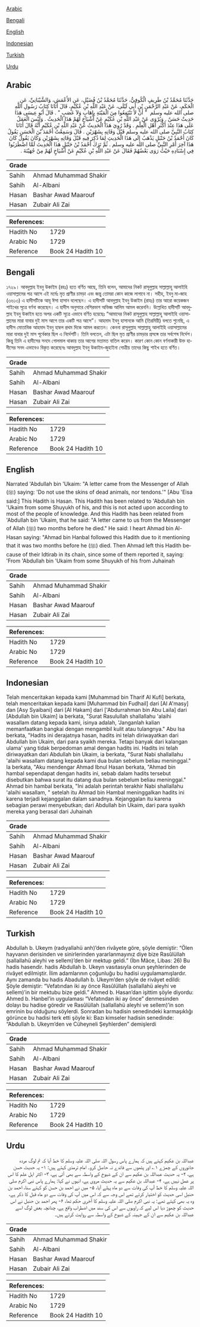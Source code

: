 [Arabic](#arabic)

[Bengali](#bengali)

[English](#english)

[Indonesian](#indonesian)

[Turkish](#turkish)

[Urdu](#urdu)

## Arabic


<div dir="rtl" lang="ar" style={{fontSize:'larger',backgroundColor:'#f8f9fa',padding:20}}>
حَدَّثَنَا مُحَمَّدُ بْنُ طَرِيفٍ الْكُوفِيُّ، حَدَّثَنَا مُحَمَّدُ بْنُ فُضَيْلٍ، عَنِ الأَعْمَشِ، وَالشَّيْبَانِيِّ، عَنِ الْحَكَمِ، عَنْ عَبْدِ الرَّحْمَنِ بْنِ أَبِي لَيْلَى، عَنْ عَبْدِ اللَّهِ بْنِ عُكَيْمٍ، قَالَ أَتَانَا كِتَابُ رَسُولِ اللَّهِ صلى الله عليه وسلم ‏ "‏ أَنْ لاَ تَنْتَفِعُوا مِنَ الْمَيْتَةِ بِإِهَابٍ وَلاَ عَصَبٍ ‏"‏ ‏.‏ قَالَ أَبُو عِيسَى هَذَا حَدِيثٌ حَسَنٌ ‏.‏ وَيُرْوَى عَنْ عَبْدِ اللَّهِ بْنِ عُكَيْمٍ عَنْ أَشْيَاخٍ لَهُمْ هَذَا الْحَدِيثُ ‏.‏ وَلَيْسَ الْعَمَلُ عَلَى هَذَا عِنْدَ أَكْثَرِ أَهْلِ الْعِلْمِ ‏.‏ وَقَدْ رُوِيَ هَذَا الْحَدِيثُ عَنْ عَبْدِ اللَّهِ بْنِ عُكَيْمٍ أَنَّهُ قَالَ أَتَانَا كِتَابُ النَّبِيِّ صلى الله عليه وسلم قَبْلَ وَفَاتِهِ بِشَهْرَيْنِ ‏.‏ قَالَ وَسَمِعْتُ أَحْمَدَ بْنَ الْحَسَنِ يَقُولُ كَانَ أَحْمَدُ بْنُ حَنْبَلٍ يَذْهَبُ إِلَى هَذَا الْحَدِيثِ لِمَا ذُكِرَ فِيهِ قَبْلَ وَفَاتِهِ بِشَهْرَيْنِ وَكَانَ يَقُولُ كَانَ هَذَا آخِرَ أَمْرِ النَّبِيِّ صلى الله عليه وسلم ‏.‏ ثُمَّ تَرَكَ أَحْمَدُ بْنُ حَنْبَلٍ هَذَا الْحَدِيثَ لَمَّا اضْطَرَبُوا فِي إِسْنَادِهِ حَيْثُ رَوَى بَعْضُهُمْ فَقَالَ عَنْ عَبْدِ اللَّهِ بْنِ عُكَيْمٍ عَنْ أَشْيَاخٍ لَهُمْ مِنْ جُهَيْنَةَ ‏.‏
</div>
<div style={{backgroundColor:'#f8f9fa',padding:20, marginBottom: 10}}><table> <thead> <tr> <th>Grade</th> <th></th> </tr> </thead> <tbody> <tr><td>Sahih</td><td>Ahmad Muhammad Shakir</td></tr><tr><td>Sahih</td><td>Al-Albani</td></tr><tr><td>Hasan</td><td>Bashar Awad Maarouf</td></tr><tr><td>Hasan</td><td>Zubair Ali Zai</td></tr></tbody></table><table> <thead> <tr> <th>References:</th> <th></th> </tr> </thead> <tbody><tr><td>Hadith No</td><td>1729</td></tr><tr><td>Arabic No</td><td>1729</td></tr><tr><td>Reference</td><td>Book 24 Hadith 10</td></tr></tbody></table></div>

## Bengali


<div dir="ltr" lang="bn" style={{fontSize:'larger',backgroundColor:'#f8f9fa',padding:20}}>
১৭২৯। আবদুল্লাহ ইবনু উকাইম (রহঃ) হতে বর্ণিত আছে, তিনি বলেন, আমাদের নিকট রাসূলুল্লাহ সাল্লাল্লাহু আলাইহি ওয়াসাল্লামের পত্র আসে এই মর্মেঃ মৃত প্রাণীর চামড়া এবং জন্তু তোমরা কোন কাজে লাগাবে না। সহীহ, ইবনু মা-জাহ (৩৬১৩) এ হাদীসটিকে আবূ ঈসা হাসান বলেছেন। এ হাদীসটি আবদুল্লাহ ইবনু উকাইম (রাহঃ) তার আরো কয়েকজন শাইখের সূত্রে বর্ণনা করেছেন। এ হাদীস অনুসারে বেশিরভাগ অভিজ্ঞ আলিম আমল করেননি। উল্লেখিত হাদীসটি আবদুল্লাহ ইবনু উকাইম হতে অপর একটি সূত্রে এভাবে বর্ণিত হয়েছেঃ “আমাদের নিকট রাসূলুল্লাহ সাল্লাল্লাহু আলাইহি ওয়াসাল্লামের মারা যাবার দুই মাস আগে তার একটি পত্র আসে”। আহমাদ ইবনু হাসানকে আমি (তিরমিয়ী) বলতে শুনেছি, এ হাদীস মোতাবিক আহমাদ ইবনু হাম্বল প্রথম দিকে আমল করতেন। কেননা রাসূলুল্লাহ সাল্লাল্লাহু আলাইহি ওয়াসাল্লামের মারা যাবার দুই মাস পূর্বেকার ছিল এ নির্দেশটি। তিনি বলতেন, এটা ছিল মৃত প্রাণীর চামড়ার প্রসঙ্গে তার সর্বশেষ নির্দেশ। কিন্তু তিনি এ হাদীসের সনদে গোলমাল থাকায় তার আগের মতামত বাতিল করেন। কারণ কোন কোন বর্ণনাকারী উক্ত হাদীসের সনদ এভাবেও বিকৃত করেছেনঃ আবদুল্লাহ ইবনু উকাইম-জুহাইনা গোত্রীয় তাদের কিছু শাইখ হতে বর্ণিত।
</div>
<div style={{backgroundColor:'#f8f9fa',padding:20, marginBottom: 10}}><table> <thead> <tr> <th>Grade</th> <th></th> </tr> </thead> <tbody> <tr><td>Sahih</td><td>Ahmad Muhammad Shakir</td></tr><tr><td>Sahih</td><td>Al-Albani</td></tr><tr><td>Hasan</td><td>Bashar Awad Maarouf</td></tr><tr><td>Hasan</td><td>Zubair Ali Zai</td></tr></tbody></table><table> <thead> <tr> <th>References:</th> <th></th> </tr> </thead> <tbody><tr><td>Hadith No</td><td>1729</td></tr><tr><td>Arabic No</td><td>1729</td></tr><tr><td>Reference</td><td>Book 24 Hadith 10</td></tr></tbody></table></div>

## English


<div dir="ltr" lang="en" style={{fontSize:'larger',backgroundColor:'#f8f9fa',padding:20}}>
Narrated 'Abdullah bin 'Ukaim: "A letter came from the Messenger of Allah (ﷺ) saying: 'Do not use the skins of dead animals, nor tendons.'" [Abu 'Eisa said:] This Hadith is Hasan. This Hadith has been related to 'Abdullah bin 'Ukaim from some Shuyukh of his, and this is not acted upon according to most of the people of knowledge. And this Hadith has been related from 'Abdullah bin 'Ukaim, that he said: "A letter came to us from the Messenger of Allah (ﷺ) two months before he died." He said: I heart Ahmad bin Al-Hasan saying: "Ahmad bin Hanbal followed this Hadith due to it mentioning that it was two months before he (ﷺ) died. Then Ahmad left this Hadith because of their Idtirab in its chain, since some of them reported it, saying: 'From 'Abdullah bin 'Ukaim from some Shuyukh of his from Juhainah
</div>
<div style={{backgroundColor:'#f8f9fa',padding:20, marginBottom: 10}}><table> <thead> <tr> <th>Grade</th> <th></th> </tr> </thead> <tbody> <tr><td>Sahih</td><td>Ahmad Muhammad Shakir</td></tr><tr><td>Sahih</td><td>Al-Albani</td></tr><tr><td>Hasan</td><td>Bashar Awad Maarouf</td></tr><tr><td>Hasan</td><td>Zubair Ali Zai</td></tr></tbody></table><table> <thead> <tr> <th>References:</th> <th></th> </tr> </thead> <tbody><tr><td>Hadith No</td><td>1729</td></tr><tr><td>Arabic No</td><td>1729</td></tr><tr><td>Reference</td><td>Book 24 Hadith 10</td></tr></tbody></table></div>

## Indonesian


<div dir="ltr" lang="id" style={{fontSize:'larger',backgroundColor:'#f8f9fa',padding:20}}>
Telah menceritakan kepada kami [Muhammad bin Tharif Al Kufi] berkata, telah menceritakan kepada kami [Muhammad bin Fudhail] dari [Al A'masy] dan [Asy Syaibani] dari [Al Hakam] dari ['Abdurrahman bin Abu Laila] dari [Abdullah bin Ukaim] ia berkata, "Surat Rasulullah shallallahu 'alaihi wasallam datang kepada kami, isinya adalah, 'Janganlah kalian memanfaatkan bangkai dengan mengambil kulit atau tulangnya." Abu Isa berkata, "Hadits ini derajatnya hasan, hadits ini telah diriwayatkan dari Abdullah bin Ukaim, dari para syaikh mereka. Tetapi banyak dari kalangan ulama' yang tidak berpedoman amal dengan hadits ini. Hadits ini telah diriwayatkan dari Abdullah bin Ukaim, ia berkata, "Surat Nabi shallallahu 'alaihi wasallam datang kepada kami dua bulan sebelum beliau meninggal." Ia berkata, "Aku mendengar Ahmad Ibnul Hasan berkata, "Ahmad bin hambal sependapat dengan hadits ini, sebab dalam hadits tersebut disebutkan bahwa surat itu datang dua bulan sebelum beliau meninggal." Ahmad bin hambal berkata, "Ini adalah perintah terakhir Nabi shallallahu 'alaihi wasallam, " setelah itu Ahmad bin Hambal meninggalkan hadits ini karena terjadi kejanggalan dalam sanadnya. Kejanggalan itu karena sebagian perawi menyebutkan; dari Abdullah bin Ukaim, dari para syaikh mereka yang berasal dari Juhainah
</div>
<div style={{backgroundColor:'#f8f9fa',padding:20, marginBottom: 10}}><table> <thead> <tr> <th>Grade</th> <th></th> </tr> </thead> <tbody> <tr><td>Sahih</td><td>Ahmad Muhammad Shakir</td></tr><tr><td>Sahih</td><td>Al-Albani</td></tr><tr><td>Hasan</td><td>Bashar Awad Maarouf</td></tr><tr><td>Hasan</td><td>Zubair Ali Zai</td></tr></tbody></table><table> <thead> <tr> <th>References:</th> <th></th> </tr> </thead> <tbody><tr><td>Hadith No</td><td>1729</td></tr><tr><td>Arabic No</td><td>1729</td></tr><tr><td>Reference</td><td>Book 24 Hadith 10</td></tr></tbody></table></div>

## Turkish


<div dir="ltr" lang="tr" style={{fontSize:'larger',backgroundColor:'#f8f9fa',padding:20}}>
Abdullah b. Ukeym (radıyallahü anh)’den rivâyete göre, şöyle demiştir: “Ölen hayvanın derisinden ve sinirlerinden yararlanmayınız diye bize Rasûlüllah (sallallahü aleyhi ve sellem)’den bir mektup geldi.” (İbn Mâce, Libas: 26) Bu hadis hasendir. hadis Abdullah b. Ukeyn vasıtasıyla onun şeyhlerinden de rivâyet edilmiştir. İlim adamlarının çoğunluğu bu hadisi uygulamamışlardır. Aynı zamanda bu hadis Abadullah b. Ukeym’den şöyle de rivâyet edildi: Şöyle demiştir: “Vefatından iki ay önce Rasûlüllah (sallallahü aleyhi ve sellem)’in bir mektubu bize geldi.” Ahmed b. Hasan’dan işittim şöyle diyordu: Ahmed b. Hanbel’in uygulaması “Vefatından iki ay önce” denmesinden dolayı bu hadise göredir ve Rasûlüllah (sallallahü aleyhi ve sellem)’in son emrinin bu olduğunu söylerdi. Sonradan bu hadisin senedindeki karmaşıklığı görünce bu hadisi terk etti şöyle ki: Bazı kimseler hadisin senedinde: “Abdullah b. Ukeym’den ve Cüheyneli Şeyhlerden” demişlerdi
</div>
<div style={{backgroundColor:'#f8f9fa',padding:20, marginBottom: 10}}><table> <thead> <tr> <th>Grade</th> <th></th> </tr> </thead> <tbody> <tr><td>Sahih</td><td>Ahmad Muhammad Shakir</td></tr><tr><td>Sahih</td><td>Al-Albani</td></tr><tr><td>Hasan</td><td>Bashar Awad Maarouf</td></tr><tr><td>Hasan</td><td>Zubair Ali Zai</td></tr></tbody></table><table> <thead> <tr> <th>References:</th> <th></th> </tr> </thead> <tbody><tr><td>Hadith No</td><td>1729</td></tr><tr><td>Arabic No</td><td>1729</td></tr><tr><td>Reference</td><td>Book 24 Hadith 10</td></tr></tbody></table></div>

## Urdu


<div dir="rtl" lang="ur" style={{fontSize:'larger',backgroundColor:'#f8f9fa',padding:20}}>
عبداللہ بن عکیم کہتے ہیں کہ ہمارے پاس رسول اللہ صلی اللہ علیہ وسلم کا خط آیا کہ تم لوگ مردہ جانوروں کے چمڑے ۱؎ اور پٹھوں سے فائدے نہ حاصل کرو۔ امام ترمذی کہتے ہیں: ۱- یہ حدیث حسن ہے، ۲- یہ حدیث عبداللہ بن عکیم سے ان کے شیوخ کے واسطہ سے بھی آئی ہے، ۳- اکثر اہل علم کا اس پر عمل نہیں ہے، ۴- عبداللہ بن عکیم سے یہ حدیث مروی ہے، انہوں نے کہا: ہمارے پاس نبی اکرم صلی اللہ علیہ وسلم کا خط آپ کی وفات سے دو ماہ پہلے آیا، ۵- میں نے احمد بن حسن کو کہتے سنا، احمد بن حنبل اسی حدیث کو اختیار کرتے تھے اس وجہ سے کہ اس میں آپ کی وفات سے دو ماہ قبل کا ذکر ہے، وہ یہ بھی کہتے تھے: یہ نبی اکرم صلی اللہ علیہ وسلم کا آخری حکم تھا، ۶- پھر احمد بن حنبل نے اس حدیث کو چھوڑ دیا اس لیے کہ راویوں سے اس کی سند میں اضطراب واقع ہے، چنانچہ بعض لوگ اسے عبداللہ بن عکیم سے ان کے جہینہ کے شیوخ کے واسطہ سے روایت کرتے ہیں۔
</div>
<div style={{backgroundColor:'#f8f9fa',padding:20, marginBottom: 10}}><table> <thead> <tr> <th>Grade</th> <th></th> </tr> </thead> <tbody> <tr><td>Sahih</td><td>Ahmad Muhammad Shakir</td></tr><tr><td>Sahih</td><td>Al-Albani</td></tr><tr><td>Hasan</td><td>Bashar Awad Maarouf</td></tr><tr><td>Hasan</td><td>Zubair Ali Zai</td></tr></tbody></table><table> <thead> <tr> <th>References:</th> <th></th> </tr> </thead> <tbody><tr><td>Hadith No</td><td>1729</td></tr><tr><td>Arabic No</td><td>1729</td></tr><tr><td>Reference</td><td>Book 24 Hadith 10</td></tr></tbody></table></div>